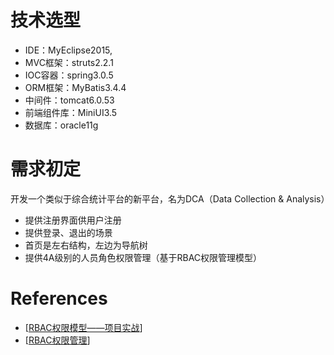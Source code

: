 # 技术选型

* IDE：MyEclipse2015,
* MVC框架：struts2.2.1
* IOC容器：spring3.0.5
* ORM框架：MyBatis3.4.4
* 中间件：tomcat6.0.53
* 前端组件库：MiniUI3.5
* 数据库：oracle11g

# 需求初定

开发一个类似于综合统计平台的新平台，名为DCA（Data Collection & Analysis）

* 提供注册界面供用户注册
* 提供登录、退出的场景
* 首页是左右结构，左边为导航树
* 提供4A级别的人员角色权限管理（基于RBAC权限管理模型）

# References

* [[RBAC权限模型——项目实战](http://blog.csdn.net/zwk626542417/article/details/46726491)]
* [[RBAC权限管理](http://blog.csdn.net/painsonline/article/details/7183613)]